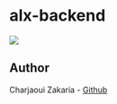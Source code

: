# alx-backend

<img src="https://training-blog-uploads.internshala.com/blog/wp-content/uploads/2023/03/backend-developer-.jpg.webp">

## Author

Charjaoui Zakaria - [Github](https://github.com/Zakry27)
